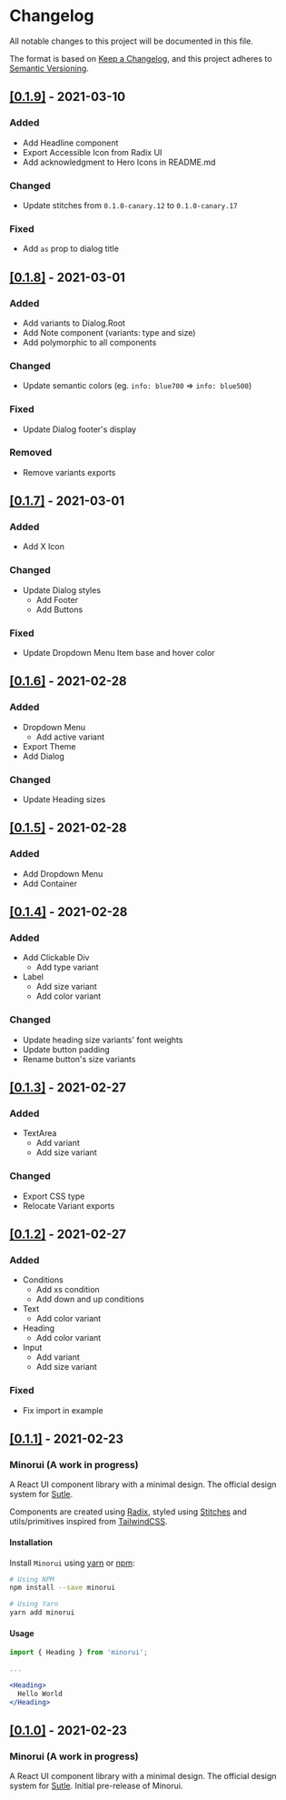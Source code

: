 # Changelog

All notable changes to this project will be documented in this file.

The format is based on [Keep a Changelog](https://keepachangelog.com/en/1.0.0/), and this project adheres to [Semantic Versioning](https://semver.org/spec/v2.0.0.html).

## [[0.1.9]](https://github.com/jorenrui/minorui/releases/tag/v0.1.9) - 2021-03-10
### Added
- Add Headline component
- Export Accessible Icon from Radix UI
- Add acknowledgment to Hero Icons in README.md
### Changed
- Update stitches from `0.1.0-canary.12` to `0.1.0-canary.17`
### Fixed
- Add `as` prop to dialog title

## [[0.1.8]](https://github.com/jorenrui/minorui/releases/tag/v0.1.8) - 2021-03-01
### Added
- Add variants to Dialog.Root
- Add Note component (variants: type and size)
- Add polymorphic to all components
### Changed
- Update semantic colors (eg. `info: blue700` => `info: blue500`)
### Fixed
- Update Dialog footer's display
### Removed
- Remove variants exports

## [[0.1.7]](https://github.com/jorenrui/minorui/releases/tag/v0.1.7) - 2021-03-01
### Added
- Add X Icon
### Changed
- Update Dialog styles
  - Add Footer
  - Add Buttons
### Fixed
- Update Dropdown Menu Item base and hover color

## [[0.1.6]](https://github.com/jorenrui/minorui/releases/tag/v0.1.6) - 2021-02-28
### Added
- Dropdown Menu
  - Add active variant
- Export Theme
- Add Dialog
### Changed
- Update Heading sizes

## [[0.1.5]](https://github.com/jorenrui/minorui/releases/tag/v0.1.5) - 2021-02-28
### Added
- Add Dropdown Menu
- Add Container

## [[0.1.4]](https://github.com/jorenrui/minorui/releases/tag/v0.1.4) - 2021-02-28
### Added
- Add Clickable Div
  - Add type variant
- Label
  - Add size variant
  - Add color variant
### Changed
- Update heading size variants' font weights
- Update button padding
- Rename button's size variants

## [[0.1.3]](https://github.com/jorenrui/minorui/releases/tag/v0.1.3) - 2021-02-27
### Added
- TextArea
  - Add variant
  - Add size variant
### Changed
- Export CSS type
- Relocate Variant exports

## [[0.1.2]](https://github.com/jorenrui/minorui/releases/tag/v0.1.2) - 2021-02-27
### Added
- Conditions
  - Add xs condition
  - Add down and up conditions
- Text
  - Add color variant
- Heading
  - Add color variant
- Input
  - Add variant
  - Add size variant
### Fixed
- Fix import in example

## [[0.1.1]](https://github.com/jorenrui/minorui/releases/tag/v0.1.1) - 2021-02-23

### Minorui (A work in progress)

A React UI component library with a minimal design. The official design system for [Sutle](https://sutle.io).

Components are created using [Radix](https://radix-ui.com), styled using [Stitches](stitches.dev/) and utils/primitives inspired from [TailwindCSS](https://tailwindcss.com/).

#### Installation

Install `Minorui` using [yarn](https://yarnpkg.com/) or [npm](https://www.npmjs.com/):

```bash
# Using NPM
npm install --save minorui

# Using Yarn
yarn add minorui
```

#### Usage

```jsx
import { Heading } from 'minorui';

...

<Heading>
  Hello World
</Heading>
```

## [[0.1.0]](https://github.com/jorenrui/minorui/releases/tag/v0.1.0) - 2021-02-23

### Minorui (A work in progress)

A React UI component library with a minimal design. The official design system for [Sutle](https://sutle.io). Initial pre-release of Minorui.